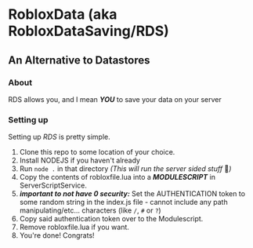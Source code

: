 # RobloxData (aka RobloxDataSaving/RDS)
## An Alternative to Datastores
### About
RDS allows you, and I mean ***__YOU__*** to save your data on your server


### Setting up
Setting up _RDS_ is pretty simple. <br>
1. Clone this repo to some location of your choice.<br>
2. Install NODEJS if you haven't already<br>
3. Run `node .` in that directory _(This will run the server sided stuff_ :eyes:_)_<br>
4. Copy the contents of robloxfile.lua into a ***MODULESCRIPT*** in ServerScriptService.
5. ***important to not have 0 security:*** Set the AUTHENTICATION token to some random string in the index.js file - cannot include any path manipulating/etc... characters (like `/`, `#` or `?`)
6. Copy said authentication token over to the Modulescript.
7. Remove robloxfile.lua if you want.
8. You're done! Congrats!
